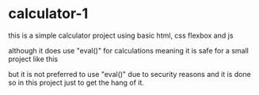 # calculator-1

this is a simple calculator project
using basic html, css flexbox and js

although it does use "eval()" for calculations
meaning it is safe for a small project like this

but it is not preferred to use "eval()" due to security reasons 
and it is done so in this project just to get the hang of it.